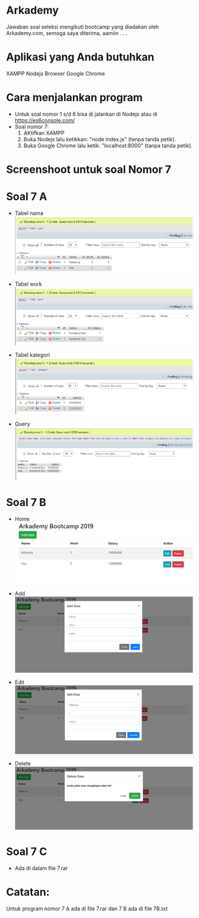 # Arkademy
Jawaban soal seleksi mengikuti bootcamp yang diadakan oleh Arkademy.com, semoga saya diterima, aamiin . . .

# Aplikasi yang Anda butuhkan
XAMPP
Nodejs
Browser Google Chrome

# Cara menjalankan program
- Untuk soal nomor 1 s/d 6 bisa di jalankan di Nodejs atau di https://es6console.com/
- Soal nomor 7:
  1. AKtifkan XAMPP
  2. Buka Nodejs lalu ketikkan: "node index.js" (tanpa tanda petik).
  3. Buka Google Chrome lalu ketik: "localhost:8000" (tanpa tanda petik).
  
# Screenshoot untuk soal Nomor 7
# Soal 7 A
- Tabel nama
  ![Tabel nama](https://raw.githubusercontent.com/nursyahidke/arkademy/master/7%20A%20Nama.PNG)
  
- Tabel work  
  ![Tabel work](https://raw.githubusercontent.com/nursyahidke/arkademy/master/7%20A%20Work.PNG)
  
- Tabel kategori
  ![Tabel kategori](https://raw.githubusercontent.com/nursyahidke/arkademy/master/7%20A%20Kategori.PNG)
  
- Query
  ![Tabel query](https://raw.githubusercontent.com/nursyahidke/arkademy/master/7%20A%20Query.PNG)
  
# Soal 7 B
- Home
  ![Home](https://raw.githubusercontent.com/nursyahidke/arkademy/master/7%20B%20Home.PNG)
  
- Add
  ![Tabel add](https://raw.githubusercontent.com/nursyahidke/arkademy/master/7%20B%20Add.PNG)
  
- Edit
  ![Tabel edit](https://raw.githubusercontent.com/nursyahidke/arkademy/master/7%20B%20Edit.PNG)
  
- Delete
  ![Tabel delete](https://raw.githubusercontent.com/nursyahidke/arkademy/master/7%20B%20Delete.PNG)
  
# Soal 7 C
- Ada di dalam file 7.rar

# Catatan:
Untuk program nomor 7 A ada di file 7.rar dan 7 B ada di file 7B.txt
  
  
  
  
